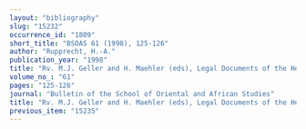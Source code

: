 ```yaml
---
layout: "bibliography"
slug: "15232"
occurrence_id: "1809"
short_title: "BSOAS 61 (1998), 125-126"
author: "Rupprecht, H.-A."
publication_year: "1998"
title: "Rv. M.J. Geller and H. Maehler (eds), Legal Documents of the Hellenistic World (London 1995)"
volume_no_: "61"
pages: "125-126"
journal: "Bulletin of the School of Oriental and African Studies"
title: "Rv. M.J. Geller and H. Maehler (eds), Legal Documents of the Hellenistic World (London 1995)"
previous_item: "15235"
---
```

